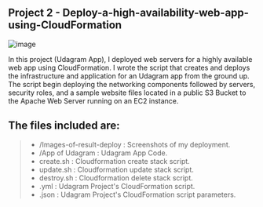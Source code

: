 Project 2 - Deploy-a-high-availability-web-app-using-CloudFormation
---------------------------------------------------------------------------------------------------------------

![image](https://user-images.githubusercontent.com/87425471/209681149-fdeeedd0-ec13-441f-af07-dab5a0476803.png)

In this project (Udagram App), I deployed web servers for a highly available web app using CloudFormation. I wrote the script that creates and deploys the infrastructure and application for an Udagram app from the ground up. The script begin deploying the networking components followed by servers, security roles, and a sample website files located in a public S3 Bucket to the Apache Web Server running on an EC2 instance.




The files included are:
-----------------------------------------------------------------------------------------------------------
>* /Images-of-result-deploy : Screenshots of my deployment.
>* /App of Udagram : Udagram App Code.
>* create.sh : Cloudformation create stack script. 
>* update.sh : Cloudformation update stack script.
>* destroy.sh : Cloudformation delete stack script.
>* .yml : Udagram Project's CloudFormation script.
>* .json : Udagram Project's CloudFormation script parameters.
